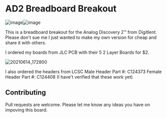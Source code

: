 
# AD2 Breadboard Breakout

![image](https://user-images.githubusercontent.com/21117916/120884471-49df3d80-c598-11eb-84ae-f0b18ecaa2f0.png)![image](https://user-images.githubusercontent.com/21117916/120884560-b2c6b580-c598-11eb-8961-63bb13939b9f.png)

This is a breadboard breakout for the Analog Discovery 2™ from Digitlent. Please don't sue me I just wanted to make my own version for cheap and share it with others.

I ordered my boards from JLC PCB with their 5 2 Layer Boards for $2.

![20210614_172800](https://user-images.githubusercontent.com/21117916/121977837-c06c0000-cd3b-11eb-8d44-f2b45e4469be.jpg)



I also ordered the headers from LCSC 
Male Header Part #: C124373
Female Header Part #: C124408
(I have't verified that these work yet)

## Contributing
Pull requests are welcome. Please let me know any ideas you have on impoving this board.
